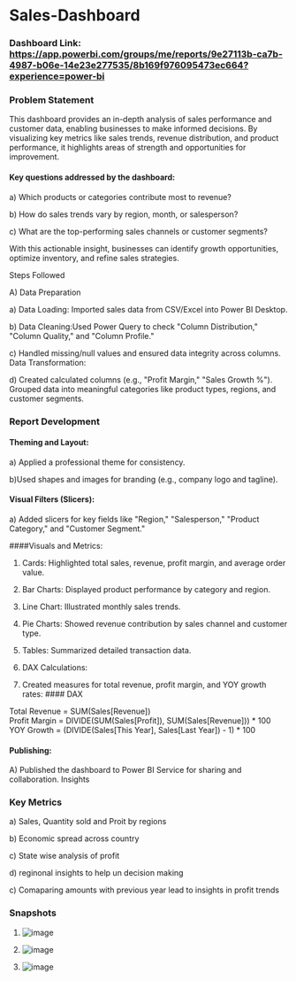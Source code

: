 # Sales-Dashboard

### Dashboard Link: https://app.powerbi.com/groups/me/reports/9e27113b-ca7b-4987-b06e-14e23e277535/8b169f976095473ec664?experience=power-bi

### Problem Statement
This dashboard provides an in-depth analysis of sales performance and customer data, enabling businesses to make informed decisions. By visualizing key metrics like sales trends, revenue distribution, and product performance, it highlights areas of strength and opportunities for improvement.

#### Key questions addressed by the dashboard:
  a) Which products or categories contribute most to revenue?

  b) How do sales trends vary by region, month, or salesperson?

  c) What are the top-performing sales channels or customer segments?

With this actionable insight, businesses can identify growth opportunities, optimize inventory, and refine sales strategies.

Steps Followed

  A) Data Preparation

  a) Data Loading: Imported sales data from CSV/Excel into Power BI Desktop.

  b) Data Cleaning:Used Power Query to check "Column Distribution," "Column Quality," and "Column Profile."

  c) Handled missing/null values and ensured data integrity across columns.
   Data Transformation:

  d) Created calculated columns (e.g., "Profit Margin," "Sales Growth %").
  Grouped data into meaningful categories like product types, regions, and customer segments.


### Report Development
#### Theming and Layout:

  a) Applied a professional theme for consistency.

  b)Used shapes and images for branding (e.g., company logo and tagline).

#### Visual Filters (Slicers):

  a) Added slicers for key fields like "Region," "Salesperson," "Product Category," and "Customer Segment."

####Visuals and Metrics:

  1. Cards: Highlighted total sales, revenue, profit margin, and average order value.

  2. Bar Charts: Displayed product performance by category and region.
  3. Line Chart: Illustrated monthly sales trends.
  4. Pie Charts: Showed revenue contribution by sales channel and customer type.
  5. Tables: Summarized detailed transaction data.
  6. DAX Calculations:
  7. Created measures for total revenue, profit margin, and YOY growth rates:
                            #### DAX

Total Revenue = SUM(Sales[Revenue])  
Profit Margin = DIVIDE(SUM(Sales[Profit]), SUM(Sales[Revenue])) * 100  
YOY Growth = (DIVIDE(Sales[This Year], Sales[Last Year]) - 1) * 100  

#### Publishing:

  A) Published the dashboard to Power BI Service for sharing and collaboration.
Insights

### Key Metrics

  a) Sales, Quantity sold and Proit by regions

  b) Economic spread  across country

  c) State wise analysis of profit

  d) reginonal insights to help un decision making

  c) Comaparing amounts with previous year lead to insights in profit trends

### Snapshots

1. ![image](https://github.com/user-attachments/assets/02e0b40b-ff0e-4e3e-b042-e2a810e0fd87)

2. ![image](https://github.com/user-attachments/assets/fe59161b-3167-4d2e-9078-684f181ede71)

3. ![image](https://github.com/user-attachments/assets/d38aea52-8624-4a39-ae44-73bf6060cd05)


 





